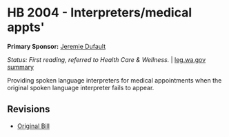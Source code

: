 # HB 2004 - Interpreters/medical appts'
**Primary Sponsor:** [Jeremie Dufault](/person/leg/dufault_je.md)

*Status: First reading, referred to Health Care & Wellness.* | [leg.wa.gov summary](https://app.leg.wa.gov/billsummary?BillNumber=2004&Year=2021)

Providing spoken language interpreters for medical appointments when the original spoken language interpreter fails to appear.

## Revisions
* [Original Bill](1/)